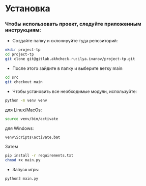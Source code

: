# Установка

### Чтобы использовать проект, следуйте приложенным инструкциям:
- Создайте папку и склонируйте туда репозиторий:

```sh
mkdir project-tp
cd project-tp
git clone git@gitlab.akhcheck.ru:ilya.ivanov/project-tp.git
```

- После этого зайдите в папку и выберите ветку main

```sh
cd src
git checkout main
```

- Чтобы установить все необходимые модули, используйте:

```sh
python -m venv venv
```
для Linux/MacOs:
```sh
source venv/bin/activate
```
для Windows:
```sh
venv\Scripts\activate.bat
```
Затем
```sh
pip install -r requirements.txt 
chmod +x main.py
```

- Запуск игры
```sh
python3 main.py
```

